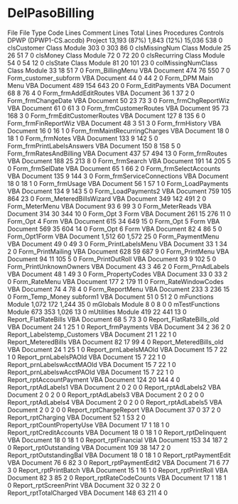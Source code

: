 DelPasoBilling
==============

File	File Type	Code Lines	Comment Lines	Total Lines	Procedures	Controls
DPWP (DPWP1-CS.accdb)	Project	13,193 (87%)	1,843 (12%)	15,036	538	0
clsCustomer	Class Module	303	0	303	86	0
clsMissingNum	Class Module	25	26	51	7	0
clsMoney	Class Module	72	0	72	20	0
clsRecurring	Class Module	54	0	54	12	0
clsState	Class Module	81	20	101	23	0
colMissingNumClass	Class Module	33	18	51	7	0
Form_BillingMenu	VBA Document	474	76	550	7	0
Form_customer_subform	VBA Document	44	0	44	2	0
Form_DPM Main Menu	VBA Document	489	154	643	20	0
Form_EditPayments	VBA Document	68	8	76	4	0
Form_frmAddEditRoutes	VBA Document	36	1	37	2	0
Form_frmChangeDate	VBA Document	50	23	73	3	0
Form_frmChgReportWiz	VBA Document	61	0	61	3	0
Form_frmCustomerRoutes	VBA Document	95	73	168	3	0
Form_frmEditCustomerRoutes	VBA Document	127	8	135	6	0
Form_frmFinReportWiz	VBA Document	48	3	51	3	0
Form_frmHistory	VBA Document	16	0	16	1	0
Form_frmMaintRecurringCharges	VBA Document	18	0	18	1	0
Form_frmNotes	VBA Document	133	9	142	5	0
Form_frmPrintLabelsAnswers	VBA Document	150	8	158	5	0
Form_frmRatesAndBilling	VBA Document	437	57	494	13	0
Form_frmRoutes	VBA Document	188	25	213	8	0
Form_frmSearch	VBA Document	191	14	205	5	0
Form_frmSelDate	VBA Document	65	1	66	2	0
Form_frmSelectAccounts	VBA Document	135	9	144	3	0
Form_frmServiceConnections	VBA Document	18	0	18	1	0
Form_frmUsage	VBA Document	56	1	57	1	0
Form_LoadPayments	VBA Document	134	9	143	5	0
Form_LoadPayments2	VBA Document	759	105	864	23	0
Form_MeteredBillsWizard	VBA Document	349	142	491	2	0
Form_MeterMenu	VBA Document	93	6	99	3	0
Form_MeterReads	VBA Document	314	30	344	10	0
Form_Opt 3 Form	VBA Document	261	15	276	11	0
Form_Opt 4 Form	VBA Document	615	34	649	15	0
Form_Opt 5 Form	VBA Document	569	35	604	14	0
Form_Opt 6 Form	VBA Document	82	4	86	5	0
Form_Opt1Form	VBA Document	1,512	60	1,572	25	0
Form_PaymentMenu	VBA Document	49	0	49	3	0
Form_PrintLabelsMenu	VBA Document	33	1	34	2	0
Form_PrintMailing	VBA Document	628	59	687	9	0
Form_PrintMenu	VBA Document	94	11	105	5	0
Form_PrintOutRoll	VBA Document	93	9	102	5	0
Form_PrintUnknownOwners	VBA Document	43	3	46	2	0
Form_PrnAdLabels	VBA Document	48	1	49	3	0
Form_PropertyCodes	VBA Document	33	0	33	2	0
Form_RateMenu	VBA Document	177	2	179	11	0
Form_RateWindowCodes	VBA Document	74	4	78	4	0
Form_ReportMenu	VBA Document	233	3	236	15	0
Form_Temp_Money subform1	VBA Document	51	0	51	2	0
mFunctions	Module	1,072	172	1,244	35	0
mGlobals	Module	8	0	8	0	0
mTestFunctions	Module	673	353	1,026	13	0
mUtilities	Module	419	22	441	13	0
Report_FlatRateBills	VBA Document	68	5	73	3	0
Report_FlatRateBills_old	VBA Document	24	1	25	1	0
Report_frmPayments	VBA Document	34	2	36	2	0
Report_Labelstemp_Customers	VBA Document	21	1	22	1	0
Report_MeteredBills	VBA Document	82	17	99	4	0
Report_MeteredBills_old	VBA Document	24	1	25	1	0
Report_prnLabelsMAOld	VBA Document	15	7	22	1	0
Report_prnLabelsPAOld	VBA Document	15	7	22	1	0
Report_prnLabelswAcctMAOld	VBA Document	15	7	22	1	0
Report_prnLabelswAcctPAOld	VBA Document	15	7	22	1	0
Report_rptAccountPayment	VBA Document	124	20	144	4	0
Report_rptAdLabels1	VBA Document	2	0	2	0	0
Report_rptAdLabels2	VBA Document	2	0	2	0	0
Report_rptAdLabels3	VBA Document	2	0	2	0	0
Report_rptAdLabels4	VBA Document	2	0	2	0	0
Report_rptAdLabels5	VBA Document	2	0	2	0	0
Report_rptChargeReport	VBA Document	37	0	37	2	0
Report_rptCharging	VBA Document	52	1	53	2	0
Report_rptCountPropertyUse	VBA Document	17	1	18	1	0
Report_rptCreditAccounts	VBA Document	18	0	18	1	0
Report_rptDelinquent	VBA Document	18	0	18	1	0
Report_rptFinancial	VBA Document	153	34	187	2	0
Report_rptOutstanding	VBA Document	109	38	147	2	0
Report_rptOutstandingBal	VBA Document	18	0	18	1	0
Report_rptPaymentEdit	VBA Document	76	6	82	3	0
Report_rptPaymentEdit2	VBA Document	71	6	77	3	0
Report_rptPrintBatch	VBA Document	15	1	16	1	0
Report_rptPrintRoll	VBA Document	82	3	85	2	0
Report_rptRateCodeCounts	VBA Document	17	1	18	1	0
Report_rptScreenPrint	VBA Document	32	0	32	2	0
Report_rptTotalCharged	VBA Document	148	63	211	4	0
